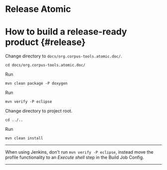 # Release Atomic

# How to build a release-ready product {#release}

Change directory to `docs/org.corpus-tools.atomic.doc/`.

    cd docs/org.corpus-tools.atomic.doc/

Run

    mvn clean package -P doxygen

Run

    mvn verify -P eclipse

Change directory to project root.

    cd ../..

Run

    mvn clean install

---
When using Jenkins, don't run `mvn verify -P eclipse`, instead move the profile functionality to an *Execute shell* step in the Build Job Config.

---